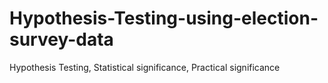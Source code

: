 # Hypothesis-Testing-using-election-survey-data
Hypothesis Testing, Statistical significance, Practical significance
